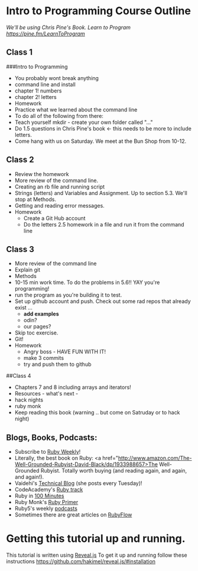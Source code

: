 # Intro to Programming Course Outline
*We'll be using Chris Pine's Book. Learn to Program https://pine.fm/LearnToProgram*

## Class 1
###Intro to Programming
* You probably wont break anything
* command line and install
* chapter 1! numbers
* chapter 2! letters
* Homework
 * Practice what we learned about the command line
 * To do all of the following from there:
 * Teach yourself mkdir - create your own folder called "..."
 * Do 1.5 questions in Chris Pine's book <- this needs to be more to include letters.
* Come hang with us on Saturday. We meet at the Bun Shop from 10-12.

## Class 2
* Review the homework 
* More review of the command line.
* Creating an rb file and running script
* Strings (letters) and Variables and Assignment. Up to section 5.3. We'll stop at Methods.
* Getting and reading error messages.
* Homework
  * Create a Git Hub account
  * Do the letters 2.5 homework in a file and run it from the command line

## Class 3
* More review of the command line
* Explain git
* Methods
* 10-15 min work time. To do the problems in 5.6!! YAY you're programming!
* run the program as you're building it to test.
* Set up github account and push. Check out some rad repos that already exist ...
	* **add examples**
	* odin?
	* our pages?
* Skip toc exercise.
* Git!
* Homework
	* Angry boss - HAVE FUN WITH IT!
	* make 3 commits
	* try and push them to github

##Class 4
* Chapters 7 and 8 including arrays and iterators!
* Resources - what's next -
* hack nights
* ruby monk
* Keep reading this book (warning .. but come on Satruday or to hack night)

## Blogs, Books, Podcasts:
* Subscribe to <a href="http://rubyweekly.com/">Ruby Weekly</a>!
* Literally, the best book on Ruby: <a href="http://www.amazon.com/The-Well-Grounded-Rubyist-David-Black/dp/1933988657>The Well-Grounded Rubyist</a>. Totally worth buying (and reading again, and again, and again!).
* Vaidehi's <a href="http://vaidehijoshi.github.io/">Technical Blog</a> (she posts every Tuesday)!
* CodeAcademy's <a href="http://www.codecademy.com/en/tracks/ruby">Ruby track</a>
* Ruby in <a href="http://tutorials.jumpstartlab.com/projects/ruby_in_100_minutes.html">100 Minutes</a>
* Ruby Monk's <a href="https://rubymonk.com/learning/books/1-ruby-primer">Ruby Primer</a>
* Ruby5's weekly <a href="https://ruby5.codeschool.com/">podcasts</a>
* Sometimes there are great articles on <a href="http://www.rubyflow.com/">RubyFlow</a>





# Getting this tutorial up and running.

This tutorial is written using [Reveal.js](https://github.com/hakimel/reveal.js)
To get it up and running follow these instructions https://github.com/hakimel/reveal.js/#installation
